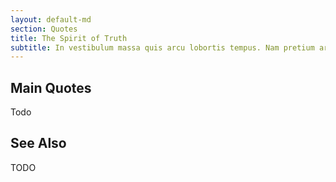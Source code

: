 ```yaml
---
layout: default-md
section: Quotes
title: The Spirit of Truth
subtitle: In vestibulum massa quis arcu lobortis tempus. Nam pretium arcu in odio vulputate luctus.
---
```


## Main Quotes

Todo


## See Also

TODO